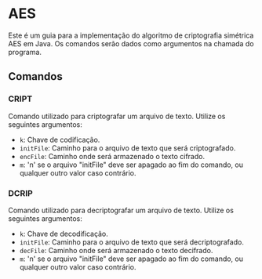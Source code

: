 # AES

Este é um guia para a implementação do algoritmo de criptografia simétrica AES em Java. Os comandos serão dados como argumentos na chamada do programa.

## Comandos

### CRIPT
Comando utilizado para criptografar um arquivo de texto. Utilize os seguintes argumentos:

- `k`: Chave de codificação.
- `initFile`: Caminho para o arquivo de texto que será criptografado.
- `encFile`: Caminho onde será armazenado o texto cifrado.
- `m`: 'n' se o arquivo "initFile" deve ser apagado ao fim do comando, ou qualquer outro valor caso contrário.

### DCRIP
Comando utilizado para decriptografar um arquivo de texto. Utilize os seguintes argumentos:

- `k`: Chave de decodificação.
- `initFile`: Caminho para o arquivo de texto que será decriptografado.
- `decFile`: Caminho onde será armazenado o texto decifrado.
- `m`: 'n' se o arquivo "initFile" deve ser apagado ao fim do comando, ou qualquer outro valor caso contrário.
